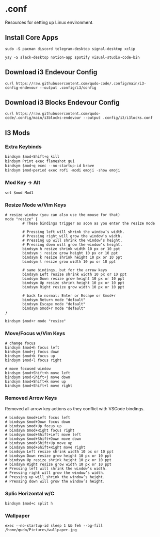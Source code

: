 # .conf
Resources for setting up Linux environment.

## Install Core Apps
`sudo -S pacman discord telegram-desktop signal-desktop xclip`

`yay -S slack-desktop notion-app spotify visual-studio-code-bin`

## Download i3 Endevour Config
`curl https://raw.githubusercontent.com/qudo-code/.config/main/i3-config-endevour --output .config/i3/config`

## Download i3 Blocks Endevour Config
`curl https://raw.githubusercontent.com/qudo-code/.config/main/i3blocks-endevour --output .config/i3/i3locks.conf`

## I3 Mods
### Extra Keybinds
```js
bindsym $mod+Shift+q kill
bindsym Print exec flameshot gui
bindsym $mod+q exec --no-startup-id brave
bindsym $mod+period exec rofi -modi emoji -show emoji
```
### Mod Key -> Alt
`set $mod Mod1`
### Resize Mode w/Vim Keys
```
# resize window (you can also use the mouse for that)
mode "resize" {
        # These bindings trigger as soon as you enter the resize mode

        # Pressing left will shrink the window’s width.
        # Pressing right will grow the window’s width.
        # Pressing up will shrink the window’s height.
        # Pressing down will grow the window’s height.
        bindsym h resize shrink width 10 px or 10 ppt
        bindsym j resize grow height 10 px or 10 ppt
        bindsym k resize shrink height 10 px or 10 ppt
        bindsym l resize grow width 10 px or 10 ppt

        # same bindings, but for the arrow keys
        bindsym Left resize shrink width 10 px or 10 ppt
        bindsym Down resize grow height 10 px or 10 ppt
        bindsym Up resize shrink height 10 px or 10 ppt
        bindsym Right resize grow width 10 px or 10 ppt

        # back to normal: Enter or Escape or $mod+r
        bindsym Return mode "default"
        bindsym Escape mode "default"
        bindsym $mod+r mode "default"
}

bindsym $mod+r mode "resize"
```
### Move/Focus w/Vim Keys
```
# change focus
bindsym $mod+h focus left
bindsym $mod+j focus down
bindsym $mod+k focus up
bindsym $mod+l focus right

# move focused window
bindsym $mod+Shift+h move left
bindsym $mod+Shift+j move down
bindsym $mod+Shift+k move up
bindsym $mod+Shift+l move right
```
### Removed Arrow Keys
Removed all arrow key actions as they conflict with VSCode bindings.
```
# bindsym $mod+Left focus left
# bindsym $mod+Down focus down
# bindsym $mod+Up focus up
# bindsym $mod+Right focus right
# bindsym $mod+Shift+Left move left
# bindsym $mod+Shift+Down move down
# bindsym $mod+Shift+Up move up
# bindsym $mod+Shift+Right move right
# bindsym Left resize shrink width 10 px or 10 ppt
# bindsym Down resize grow height 10 px or 10 ppt
# bindsym Up resize shrink height 10 px or 10 ppt
# bindsym Right resize grow width 10 px or 10 ppt
# Pressing left will shrink the window’s width.
# Pressing right will grow the window’s width.
# Pressing up will shrink the window’s height.
# Pressing down will grow the window’s height.
```
### Splic Horizontal w/C
`bindsym $mod+c split h`
### Wallpaper
`exec --no-startup-id sleep 1 && feh --bg-fill /home/qudo/Pictures/wallpaper.jpg`
